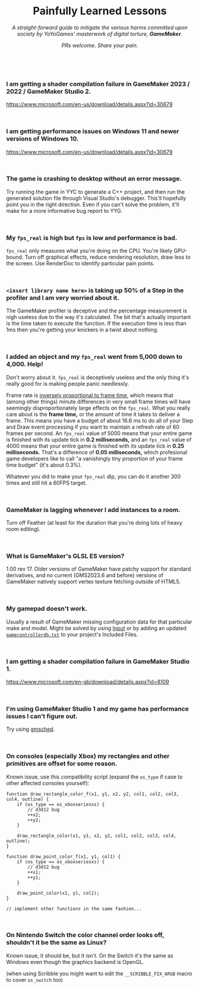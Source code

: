 <h1 align="center">Painfully Learned Lessons</h1>

<p align="center"><i>A straight-forward guide to mitigate the various harms committed upon society by YoYoGames' masterwork of digital torture, <b>GameMaker</b>.</i></p>

<p align="center"><i>PRs welcome. Share your pain.</i></p>

&nbsp;

&nbsp;

### I am getting a shader compilation failure in GameMaker 2023 / 2022 / GameMaker Studio 2.
https://www.microsoft.com/en-us/download/details.aspx?id=30679

&nbsp;

### I am getting performance issues on Windows 11 and newer versions of Windows 10.
https://www.microsoft.com/en-us/download/details.aspx?id=30679

&nbsp;

### The game is crashing to desktop without an error message.

Try running the game in YYC to generate a C++ project, and then run the generated solution file through Visual Studio's debugger. This'll hopefully point you in the right direction. Even if you can't solve the problem, it'll make for a more informative bug report to YYG.

&nbsp;

### My `fps_real` is high but `fps` is low and performance is bad.
`fps_real` only measures what you're doing on the CPU. You're likely GPU-bound. Turn off graphical effects, reduce rendering resolution, draw less to the screen. Use RenderDoc to identify particular pain points.

&nbsp;

### `<insert library name here>` is taking up 50% of a Step in the profiler and I am very worried about it.
The GameMaker profiler is deceptive and the percentage measurement is nigh useless due to the way it's calculated. The bit that's actually important is the time taken to execute the function. If the execution time is less than 1ms then you're getting your knickers in a twist about nothing.

&nbsp;

### I added an object and my `fps_real` went from 5,000 down to 4,000. Help!

Don't worry about it. `fps_real` is deceptively useless and the only thing it's really good for is making people panic needlessly.

Frame rate is [inversely proportional to frame time](https://www.desmos.com/calculator/d4hvus9oys), which means that (among other things) minute differences in very small frame times will have seemingly disproportionately large effects on the `fps_real`. What you really care about is the **frame time,** or the amount of time it takes to deliver a frame. This means you have a budget of about 16.6 ms to do all of your Step and Draw event processing if you want to maintain a refresh rate of 60 frames per second. An `fps_real` value of 5000 means that your entire game is finished with its update tick in **0.2 milliseconds,** and an `fps_real` value of 4000 means that your entire game is finished with its update tick in **0.25 milliseconds.** That's a difference of **0.05 milliseconds,** which profesional game developers like to call "a vanishingly tiny proportion of your frame time budget" (it's about 0.3%).

Whatever you did to make your `fps_real` dip, you can do it another 300 times and still hit a 60FPS target.

&nbsp;

### GameMaker is lagging whenever I add instances to a room.

Turn off Feather (at least for the duration that you're doing lots of heavy room editing).

&nbsp;

### What is GameMaker's GLSL ES version?
1.00 rev 17. Older versions of GameMaker have patchy support for standard derivatives, and no current (GMS2023.6 and before) versions of GameMaker natively support vertex texture fetching outside of HTML5.

&nbsp;

### My gamepad doesn't work.

Usually a result of GameMaker missing configuration data for that particular make and model. Might be solved by using [Input](https://github.com/jujuadams/input) or by adding an updated [`gamecontrollerdb.txt`](https://github.com/JujuAdams/Input/blob/master/datafiles/sdl2.txt) to your project's Included Files.

&nbsp;

### I am getting a shader compilation failure in GameMaker Studio 1.
https://www.microsoft.com/en-gb/download/details.aspx?id=8109

&nbsp;

### I'm using GameMaker Studio 1 and my game has performance issues I can't figure out.

Try using [gmsched](https://github.com/skyfloogle/gmsched).

&nbsp;

### On consoles (especially Xbox) my rectangles and other primitives are offset for some reason.

Known issue, use this compatibility script (expand the `os_type` if case to other affected consoles yourself):

```gml
function draw_rectangle_color_f(x1, y1, x2, y2, col1, col2, col3, col4, outline) {
    if (os_type == os_xboxseriesxs) {
        // d3d12 bug
        ++x2;
        ++y2;
    }
    
    draw_rectangle_color(x1, y1, x2, y2, col1, col2, col3, col4, outline);
}

function draw_point_color_f(x1, y1, col1) {
    if (os_type == os_xboxseriesxs) {
        // d3d12 bug
        ++x1;
        ++y1;
    }
    
    draw_point_color(x1, y1, col1);
}

// implement other functions in the same fashion...
```

&nbsp;

### On Nintendo Switch the color channel order looks off, shouldn't it be the same as Linux?

Known issue, it should be, but it isn't. On the Switch it's the same as Windows even though the graphics backend is OpenGL.

(when using Scribble you might want to edit the `__SCRIBBLE_FIX_ARGB` macro to cover `os_switch` too)

